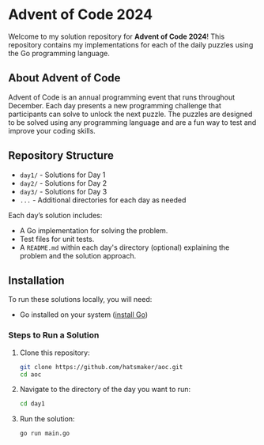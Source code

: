# Advent of Code 2024

Welcome to my solution repository for **Advent of Code 2024**! This repository contains my implementations for each of the daily puzzles using the Go programming language.

## About Advent of Code

Advent of Code is an annual programming event that runs throughout December. Each day presents a new programming challenge that participants can solve to unlock the next puzzle. The puzzles are designed to be solved using any programming language and are a fun way to test and improve your coding skills.

## Repository Structure

- `day1/` - Solutions for Day 1
- `day2/` - Solutions for Day 2
- `day3/` - Solutions for Day 3
- `...` - Additional directories for each day as needed

Each day’s solution includes:
- A Go implementation for solving the problem.
- Test files for unit tests.
- A `README.md` within each day's directory (optional) explaining the problem and the solution approach.

## Installation

To run these solutions locally, you will need:
- Go installed on your system ([install Go](https://golang.org/doc/install))

### Steps to Run a Solution

1. Clone this repository:
   ```bash
   git clone https://github.com/hatsmaker/aoc.git
   cd aoc
2. Navigate to the directory of the day you want to run:
   ```bash
   cd day1
3. Run the solution:
   ```bash
   go run main.go
